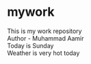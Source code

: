 # mywork
This is my work repository
<br>
Author - Muhammad Aamir
<br>
Today is Sunday
<br>
Weather is very hot today 
